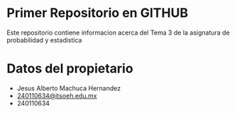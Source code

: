 # Primer Repositorio en GITHUB

Este repositorio contiene informacion acerca del Tema 3 de la asignatura de probabilidad y estadistica

# Datos del propietario 
- Jesus Alberto Machuca Hernandez
- 240110634@itsoeh.edu.mx
- 240110634